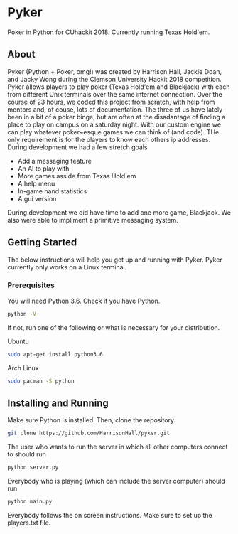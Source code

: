 # Pyker
Poker in Python for CUhackit 2018. Currently running Texas Hold'em.

## About
Pyker (Python + Poker, omg!) was created by Harrison Hall, Jackie Doan, and Jacky Wong during the Clemson University Hackit 2018 competition. Pyker allows players to play poker (Texas Hold'em and Blackjack) with each from different Unix terminals over the same internet connection. Over the course of 23 hours, we coded this project from scratch, with help from mentors and, of couse, lots of documentation.
The three of us have lately been in a bit of a poker binge, but are often at the disadantage of finding a place to play on campus on a saturday night. With our custom engine we can play whatever poker~esque games we can think of (and code). THe only requirement is for the players to know each others ip addresses.
During development we had a few stretch goals
* Add a messaging feature
* An AI to play with
* More games asside from Texas Hold'em
* A help menu
* In-game hand statistics
* A gui version

During development we did have time to add one more game, Blackjack. We also were able to impliment a primitive messaging system. 

## Getting Started
The below instructions will help you get up and running with Pyker. Pyker currently only works on a Linux terminal.

### Prerequisites
You will need Python 3.6.
Check if you have Python.
```bash
python -V
```
If not, run one of the following or what is necessary for your distribution.

Ubuntu
```bash
sudo apt-get install python3.6
```

Arch Linux
```bash
sudo pacman -S python
```

## Installing and Running
Make sure Python is installed. Then, clone the repository.
```bash
git clone https://github.com/HarrisonHall/pyker.git
```
The user who wants to run the server in which all other computers connect to should run
```bash
python server.py
```
Everybody who is playing (which can include the server computer) should run
```bash
python main.py
```
Everybody follows the on screen instructions. Make sure to set up the players.txt file. 
